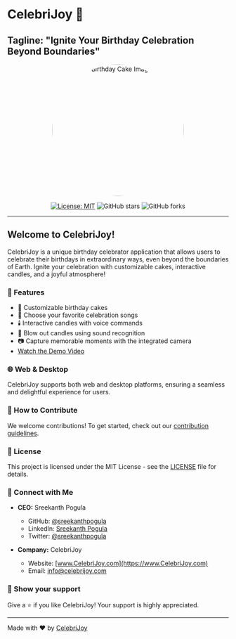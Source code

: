# CelebriJoy 🎉
## Tagline: "Ignite Your Birthday Celebration Beyond Boundaries"

<div align="center">
  <img src="https://images.pexels.com/photos/2531546/pexels-photo-2531546.jpeg?auto=compress&cs=tinysrgb&w=600" alt="Birthday Cake Image" width="300" height="300" style="border-radius: 50%;" />
</div>

<div align="center">

[![License: MIT](https://img.shields.io/badge/License-MIT-yellow.svg)](https://opensource.org/licenses/MIT)
![GitHub stars](https://img.shields.io/github/stars/sreekanthpogula/CelebriJoy?style=social)
![GitHub forks](https://img.shields.io/github/forks/sreekanthpogula/CelebriJoy?style=social)

</div>

---

## Welcome to CelebriJoy!

CelebriJoy is a unique birthday celebrator application that allows users to celebrate their birthdays in extraordinary ways, even beyond the boundaries of Earth. Ignite your celebration with customizable cakes, interactive candles, and a joyful atmosphere!

### 🚀 Features

- 🎂 Customizable birthday cakes
- 🎵 Choose your favorite celebration songs
- 🕯️ Interactive candles with voice commands
- 🎤 Blow out candles using sound recognition
- 📷 Capture memorable moments with the integrated camera
- [Watch the Demo Video](https://www.youtube.com/watch?v=your_video_id)

### 🌐 Web & Desktop

CelebriJoy supports both web and desktop platforms, ensuring a seamless and delightful experience for users.

### 🎈 How to Contribute

We welcome contributions! To get started, check out our [contribution guidelines](CONTRIBUTING.md).

### 📄 License

This project is licensed under the MIT License - see the [LICENSE](LICENSE) file for details.

### 🤝 Connect with Me

- **CEO:** Sreekanth Pogula
  - GitHub: [@sreekanthpogula](https://github.com/sreekanthpogula)
  - LinkedIn: [Sreekanth Pogula](https://www.linkedin.com/in/sreekanthpogula/)
  - Twitter: [@sreekanthpogula](https://twitter.com/sreekanthpogula)

- **Company:** CelebriJoy
  - Website: [www.CelebriJoy.com](https://www.CelebriJoy.com)
  - Email: info@celebrijoy.com

### 🌟 Show your support

Give a ⭐️ if you like CelebriJoy! Your support is highly appreciated.

---

Made with ❤️ by [CelebriJoy](https://www.CelebriJoy.com)
